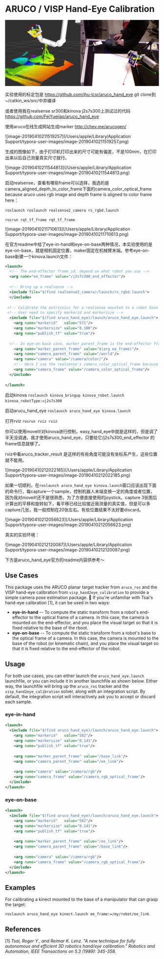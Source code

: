 
ARUCO / VISP Hand-Eye Calibration
=================================

![rviz wam screenshot](doc/aruco_hand_eye_wam.png)

实验使用的标定包是 <https://github.com/jhu-lcsr/aruco_hand_eye>  git clone到~/catkin_ws/src/中并编译

或者使用我在realsense sr300和kinova j2s7s300上测试过的代码 https://github.com/FeiYuejiao/aruco_hand_eye

使用aruco在线生成网站生成marker  <http://chev.me/arucogen/>  

![image-20190410211519257](/Users/apple/Library/Application Support/typora-user-images/image-20190410211519257.png)

生成的图像如下，由于打印机打印出来的尺寸可能有偏差，不是100mm，在打印出来以后自己测量真实尺寸就行。

![image-20190410211544813](/Users/apple/Library/Application Support/typora-user-images/image-20190410211544813.png)

启动realsense，查看有哪些frame可以选择，我选的是camera_aligned_depth_to_color_frame下面的camera_color_optical_frame because aruco uses rgb image and depth frame is aligned to color frame here：

```roslaunch roslaunch realsense2_camera rs_rgbd.launch ```

```rosrun rqt_tf_frame rqt_tf_frame```

![image-20190410211710613](/Users/apple/Library/Application Support/typora-user-images/image-20190410211710613.png)

在官方readme中给了eye-in-hand和eye-on-base两种情况，本实验使用的是eye-on-base，就是相机固定位置，maker固定在机械臂末端。参考eye-on-base新建一个kinova.launch文件：

```xml
<launch>
  <!-- The end-effector frame_id, depend on what robot you use -->
  <arg name="ee_frame" value="/j2s7s300_end_effector"/>

  <!-- Bring up a realsense -->
  <include file="$(find realsense2_camera)/launch/rs_rgbd.launch">
  </include>

 <!-- Calibrate the extrinsics for a realsense mounted to a robot base -->
 <!-- User need to specify markerid and markersize -->
  <include file="$(find aruco_hand_eye)/launch/aruco_hand_eye.launch">
    <arg name="markerid"   value="571"/>
    <arg name="markersize" value="0.100"/>
    <arg name="publish_tf" value="true"/>
    
  <!-- In eye-on-base case, marker_parent_frame is the end-effector frame, camera_parent_frame is the world or base frame -->
    <arg name="marker_parent_frame" value="$(arg ee_frame)"/>
    <arg name="camera_parent_frame" value="/world"/>
    <arg name="camera" value="/camera/color/"/>
    <!-- Here I use the realsense's camera_color_optical_frame because aruco uses rgb image and depth frame is aligned to color frame here -->
    <arg name="camera_frame" value="/camera_color_optical_frame"/>
  </include>

</launch>
```

启动kinova     ```roslaunch kinova_bringup kinova_robot.launch kinova_robotType:=j2s7s300 ```

启动arucu_hand_eye   ```roslaunch aruco_hand_eye kinova.launch ```

打开rviz	```rosrun rviz rviz``` 

你可以使用moveIt!对kinova进行控制，easy_hand_eye中就是这样的，但是调了半天没调通，我才使用aruco_hand_eye，只要给它/j2s7s300_end_effector 的frame信息就够了。

rviz中看aruco_tracker_result 是这样的有些角度可能没有坐标系产生，这些位置就不能用。

![image-20190410212022185](/Users/apple/Library/Application Support/typora-user-images/image-20190410212022185.png)

如果一切顺利，在```roslaunch aruco_hand_eye kinova.launch```窗口应该出现下面的命令行，每capture一个sample，控制机器人末端变换一定的角度或者位置，因为我对moveit!还不是很熟悉，为了方便直接使用的joystick。capture 3张图后计算出的平移和旋转如下，看平移已经比较接近我测量的真实值，但是可以多capture几张，我一般控制在20张左右。有些位置结果不太好要discard。

![image-20190410212056623](/Users/apple/Library/Application Support/typora-user-images/image-20190410212056623.png)

真实的实验环境：

![image-20190410212120087](/Users/apple/Library/Application Support/typora-user-images/image-20190410212120087.png)



下方是aruco_hand_eye官方的readme内容供参考～

## Use Cases

This package uses the ARUCO planar target tracker from `aruco_ros` and the VISP
hand-eye calibration from `visp_hand2eye_calibration` to provide a simple
camera pose estimation package.

If you're unfamiliar with Tsai's hand-eye calibration [1], it can be used in two ways:

- **eye-in-hand** -- To compute the static transform from a robot's
  end-effector to the optical frame of a camera. In this case, the camera is
  mounted on the end-effector, and you place the visual target so that it is
  fixed relative to the base of the rboot.
- **eye-on-base** -- To compute the static transform from a robot's base to the
  optical frame of a camera. In this case, the camera is mounted to the base of
  the robot (or kinematic chain), and you place the visual target so that it is
  fixed relative to the end-effector of the robot.

## Usage

For both use cases, you can either launch the `aruco_hand_eye.launch`
launchfile, or you can include it in another launchfile as shown below. Either
way, the launchfile will bring up the `aruco_ros` tracker and the
`visp_hand2eye_calibration` solver, along with an integration script. By
default, the integration script will interactively ask you to accept or discard
each sample.

### eye-in-hand

```xml
<launch>
  <include file="$(find aruco_hand_eye)/launch/aruco_hand_eye.launch">
    <arg name="markerid"   value="582"/>
    <arg name="markersize" value="0.141"/>
    <arg name="publish_tf" value="true"/>

    <arg name="marker_parent_frame" value="/base_link"/>
    <arg name="camera_parent_frame" value="/ee_link"/>

    <arg name="camera" value="/camera/rgb"/>
    <arg name="camera_frame" value="/camera_rgb_optical_frame"/>
  </include>
</launch>
```

### eye-on-base

```xml
<launch>
  <include file="$(find aruco_hand_eye)/launch/aruco_hand_eye.launch">
    <arg name="markerid"   value="582"/>
    <arg name="markersize" value="0.141"/>
    <arg name="publish_tf" value="true"/>

    <arg name="marker_parent_frame" value="/ee_link"/>
    <arg name="camera_parent_frame" value="/base_link"/>

    <arg name="camera" value="/camera/rgb"/>
    <arg name="camera_frame" value="/camera_rgb_optical_frame"/>
  </include>
</launch>
```

## Examples

For calibrating a kinect mounted to the base of a manipulator that can grasp the target:

```
roslaunch aruco_hand_eye kinect.launch ee_frame:=/my/robot/ee_link
```

## References

[1] *Tsai, Roger Y., and Reimar K. Lenz. "A new technique for fully autonomous
and efficient 3D robotics hand/eye calibration." Robotics and Automation, IEEE
Transactions on 5.3 (1989): 345-358.*



